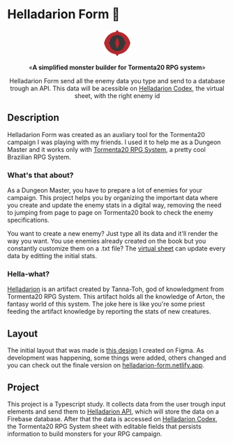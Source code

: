# Helladarion Form 🐉

<p align="center"><img src="public/logo.png" alt="T20 Bestiary Logo" width="60"></p>
<p align="center">&laquo;<b>A simplified monster builder for Tormenta20 RPG system</b>&raquo;</p>
<p align="center">Helladarion Form send all the enemy data you type and send to a database trough an API. This data will be acessible on <a href='https://github.com/bolognini/helladarion-codex'>Helladarion Codex</a>, the virtual sheet, with the right enemy id</p>

## Description

Helladarion Form was created as an auxliary tool for the Tormenta20 campaign I was playing with my friends. I used it to help me as a Dungeon Master and it works only with [Tormenta20 RPG System](https://tormentarpg.com.br/), a pretty cool Brazilian RPG System.
### What's that about?

As a Dungeon Master, you have to prepare a lot of enemies for your campaign. This project helps you by organizing the important data where you create and update the enemy stats in a digital way, removing the need to jumping from page to page on Tormenta20 book to check the enemy specifications.

You want to create a new enemy? Just type all its data and it'll render the way you want. You use enemies already created on the book but you constantly customize them on a .txt file? The [virtual sheet](https://github.com/bolognini/helladarion-codex) can update every data by editting the initial stats.

### Hella-what?

[Helladarion](https://tormenta.fandom.com/pt/wiki/Helladarion) is an artifact created by Tanna-Toh, god of knowledgment from Tormenta20 RPG System. This artifact holds all the knowledge of Arton, the fantasy world of this system. The joke here is like you're some priest feeding the artifact knowledge by reporting the stats of new creatures.

## Layout

The initial layout that was made is [this design](https://www.figma.com/file/B2gEwGhJfC7xmEJqnZVsIG/Helladarion-Form) I created on Figma. As development was happening, some things were added, others changed and you can check out the finale version on [helladarion-form.netlify.app](https://helladarion-form.netlify.app/).

## Project

This project is a Typescript study. It collects data from the user trough input elements and send them to [Helladarion API](https://github.com/bolognini/helladarion), which will store the data on a Firebase database. After that the data is accessed on [Helladarion Codex](https://github.com/bolognini/helladarion-codex), the Tormenta20 RPG System sheet with editable fields that persists information to build monsters for your RPG campaign.
